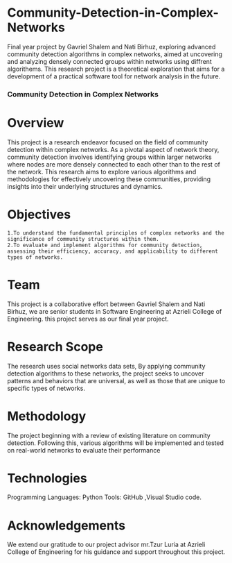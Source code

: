# Community-Detection-in-Complex-Networks

Final year project by Gavriel Shalem and Nati Birhuz, exploring advanced community detection algorithms in complex networks, aimed at uncovering and analyzing densely connected groups within networks using diffrent algorithems. This research project is a theoretical exploration that aims for a development of a practical software tool for network analysis in the future.

### Community Detection in Complex Networks

# Overview

This project is a research endeavor focused on the field of community detection within complex networks. As a pivotal aspect of network theory, community detection involves identifying groups within larger networks where nodes are more densely connected to each other than to the rest of the network. This research aims to explore various algorithms and methodologies for effectively uncovering these communities, providing insights into their underlying structures and dynamics.

# Objectives

    1.To understand the fundamental principles of complex networks and the significance of community structures within them.
    2.To evaluate and implement algorithms for community detection, assessing their efficiency, accuracy, and applicability to different types of networks.

# Team

This project is a collaborative effort between Gavriel Shalem and Nati Birhuz, we are senior students in Software Engineering at Azrieli College of Engineering. this project serves as our final year project.

# Research Scope

The research uses social networks data sets, By applying community detection algorithms to these networks, the project seeks to uncover patterns and behaviors that are universal, as well as those that are unique to specific types of networks.

# Methodology

The project beginning with a review of existing literature on community detection. Following this, various algorithms will be implemented and tested on real-world networks to evaluate their performance

# Technologies

Programming Languages: Python
Tools: GitHub ,Visual Studio code.

# Acknowledgements

We extend our gratitude to our project advisor mr.Tzur Luria at Azrieli College of Engineering for his guidance and support throughout this project.
